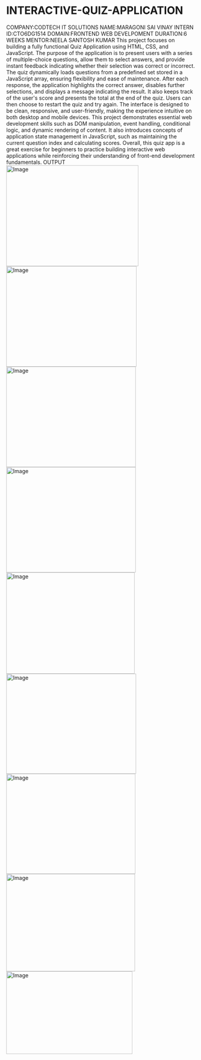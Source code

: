 # INTERACTIVE-QUIZ-APPLICATION
COMPANY:CODTECH IT SOLUTIONS
NAME:MARAGONI SAI VINAY 
INTERN ID:CTO6DG1514
DOMAIN:FRONTEND WEB DEVELPOMENT
DURATION:6 WEEKS
MENTOR:NEELA SANTOSH KUMAR
This project focuses on building a fully functional Quiz Application using HTML, CSS, and JavaScript. The purpose of the application is to present users with a series of multiple-choice questions, allow them to select answers, and provide instant feedback indicating whether their selection was correct or incorrect. The quiz dynamically loads questions from a predefined set stored in a JavaScript array, ensuring flexibility and ease of maintenance. After each response, the application highlights the correct answer, disables further selections, and displays a message indicating the result. It also keeps track of the user's score and presents the total at the end of the quiz. Users can then choose to restart the quiz and try again. The interface is designed to be clean, responsive, and user-friendly, making the experience intuitive on both desktop and mobile devices. This project demonstrates essential web development skills such as DOM manipulation, event handling, conditional logic, and dynamic rendering of content. It also introduces concepts of application state management in JavaScript, such as maintaining the current question index and calculating scores. Overall, this quiz app is a great exercise for beginners to practice building interactive web applications while reinforcing their understanding of front-end development fundamentals.
OUTPUT
<img width="351" height="267" alt="Image" src="https://github.com/user-attachments/assets/902b0e7b-79f5-4ba1-8420-5bb860ba9b80" />
<img width="346" height="266" alt="Image" src="https://github.com/user-attachments/assets/7f7e80c0-a93e-45bf-a6aa-d5f116478a02" />
<img width="344" height="266" alt="Image" src="https://github.com/user-attachments/assets/7c9c843a-4a41-4e29-990f-972267703580" />
<img width="344" height="279" alt="Image" src="https://github.com/user-attachments/assets/d304c21a-d4e5-4dd3-acca-a40a84c7eaa7" />
<img width="341" height="268" alt="Image" src="https://github.com/user-attachments/assets/5e83e036-adb9-4288-85a5-0d43c2780a52" />
<img width="345" height="265" alt="Image" src="https://github.com/user-attachments/assets/a3e2ba7a-5013-45b2-8898-715a5b58ba29" />
<img width="343" height="265" alt="Image" src="https://github.com/user-attachments/assets/2cd068d2-eaef-4d23-9451-6c577088abb5" />
<img width="342" height="258" alt="Image" src="https://github.com/user-attachments/assets/c9645358-80cd-496f-a4ce-f10f7abd61f9" />
<img width="335" height="219" alt="Image" src="https://github.com/user-attachments/assets/da505e0d-8b53-4616-bc31-28da80c01ffe" />
